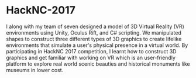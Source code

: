 # HackNC-2017
I along with my team of seven designed a model of 3D Virtual Reality (VR) environments using Unity, Oculus Rift, and C# scripting. We manipulated shapes to construct three different types of 3D graphics to create lifelike environments that simulate a user's physical presence in a virtual world. By participating in HackNC 2017 competition, I learnt how to construct 3D graphics and get familiar with working on VR which is an user-friendly platform to explore real world scenic beauties and historical monuments like museums in lower cost.
